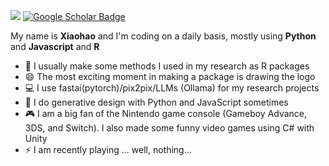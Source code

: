 <!--
**billbillbilly/billbillbilly** is a ✨ _special_ ✨ repository because its `README.md` (this file) appears on your GitHub profile.

Here are some ideas to get you started:

- 🔭 I’m currently working on ...
- 🌱 I’m currently learning ...
- 👯 I’m looking to collaborate on ...
- 🤔 I’m looking for help with ...
- 💬 Ask me about ...
- 📫 How to reach me: ...
- 😄 Pronouns: ...
- ⚡ Fun fact: ...
-->

[![](https://views.whatilearened.today/views/github/billbillbilly/billbillbilly.svg)](http://github.com/billbillbilly/billbillbilly)
[![Google Scholar Badge](https://img.shields.io/badge/Google-Scholar-lightgrey)](https://scholar.google.com/citations?hl=en&user=7gBKKAUAAAAJ)
<!--![Visitor Badge](https://visitor-badge.laobi.icu/badge?page_id=billbillbilly.billbillbilly)-->

My name is **Xiaohao** and I'm coding on a daily basis, mostly using **Python** and **Javascript** and **R**
- 💬 I usually make some methods I used in my research as R packages
- 😄 The most exciting moment in making a package is drawing the logo
- 💻 I use fastai(pytorch)/pix2pix/LLMs (Ollama) for my research projects
- 🎨 I do generative design with Python and JavaScript sometimes
- 🎮 I am a big fan of the Nintendo game console (Gameboy Advance, 3DS, and Switch). I also made some funny video games using C# with Unity
- ⚡ I am recently playing ... well, nothing...

<!--
<a href="https://github.com/billbillbilly/billbillbilly">
  <img align="center" src="https://github-readme-stats.vercel.app/api/top-langs/?username=billbillbilly&hide=C&title_color=ffffff&text_color=c9cacc&icon_color=2bbc8a&bg_color=1d1f21" />
</a>
<a href="https://github.com/billbillbilly/billbillbilly">          
  <img align="center" src="https://github-readme-stats.vercel.app/api?              username=billbillbilly&show_icons=true&line_height=27&count_private=true&title_color=ffffff&text_color=c9cacc&icon_color=2bbc8a&bg_color=1d1f21" alt="xiaohao's GitHub Stats" />
</a>
-->
